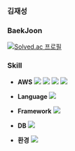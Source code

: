 ### 김재성


### BaekJoon

  [![Solved.ac 프로필](http://mazassumnida.wtf/api/v2/generate_badge?boj=wotjd0113)](https://solved.ac/wotjd0113)

### Skill

- **AWS**
   <img src="https://img.shields.io/badge/Amazon S3-569A31?style=flat&logo=Amazon S3&logoColor=white"/> <img src="https://img.shields.io/badge/Amazon RDS-527FFF?style=flat&logo=Amazon RDS&logoColor=white"/> <img src="https://img.shields.io/badge/Amazon EC2-FF9900?style=flat&logo=Amazon EC2&logoColor=white"/> <img src="https://img.shields.io/badge/Amazon CodeDeploy-527FFF?style=flat&logoColor=white"/>
  
- **Language**
  <img src="https://img.shields.io/badge/Java-lightgrey?style=flat"/>
  
- **Framework**
  <img src="https://img.shields.io/badge/Spring Boot-6DB33F?style=flat&logo=Spring Boot&logoColor=white"/>
  
- **DB**
  <img src="https://img.shields.io/badge/MySQL-4479A1?style=flat&logo=MySQL&logoColor=white"/>
  
- **환경**
  <img src="https://img.shields.io/badge/GitHub-181717?style=flat&logo=GitHub&logoColor=white"/>
